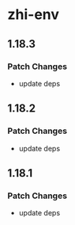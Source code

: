 # zhi-env

## 1.18.3

### Patch Changes

- update deps

## 1.18.2

### Patch Changes

- update deps

## 1.18.1

### Patch Changes

- update deps
